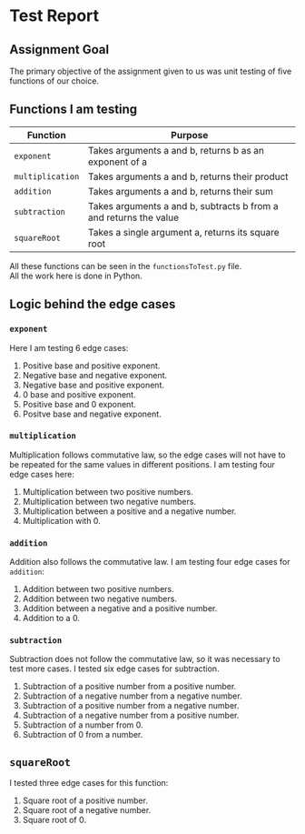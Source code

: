 # Test Report

## Assignment Goal
The primary objective of the assignment given to us was unit testing of five functions of our choice.

## Functions I am testing
| Function      | Purpose |
| ----------- | ----------- |
| ``exponent``    | Takes arguments a and b, returns b as an exponent of a      |
| ``multiplication``  | Takes arguments a and b, returns their product     |
| ``addition``     | Takes arguments a and b, returns their sum      |
| ``subtraction``  | Takes arguments a and b, subtracts b from a and returns the value       |
| ``squareRoot``    | Takes a single argument a, returns its square root     |

All these functions can be seen in the `functionsToTest.py` file. <br>
All the work here is done in Python.

## Logic behind the edge cases

### ``exponent``
Here I am testing 6 edge cases:
1. Positive base and positive exponent.
2. Negative base and negative exponent.
3. Negative base and positive exponent.
4. 0 base and positive exponent.
5. Positive base and 0 exponent.
6. Positve base and negative exponent.

### ``multiplication``
Multiplication follows commutative law, so the edge cases will not have to be repeated for the same values in different positions. I am testing four edge cases here:
1. Multiplication between two positive numbers.
2. Multiplication between two negative numbers.
3. Multiplication between a positive and a negative number.
4. Multiplication with 0.

### ``addition``
Addition also follows the commutative law. I am testing four edge cases for ```addition```:
1. Addition between two positive numbers.
2. Addition between two negative numbers.
3. Addition between a negative and a positive number.
4. Addition to a 0.

### ``subtraction``
Subtraction does not follow the commutative law, so it was necessary to test more cases. I tested six edge cases for subtraction.
1. Subtraction of a positive number from a positive number.
2. Subtraction of a negative number from a negative number.
3. Subtraction of a positive number from a negative number.
4. Subtraction of a negative number from a positive number.
5. Subtraction of a number from 0.
6. Subtraction of 0 from a number.

## ``squareRoot``
I tested three edge cases for this function:
1. Square root of a positive number.
2. Square root of a negative number.
3. Square root of 0.


